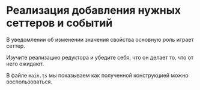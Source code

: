 # Реализация добавления нужных сеттеров и событий

В уведомлении об изменении значения свойства основную роль играет сеттер.

Изучите реализацию редуктора и убедите себя, что он делает то, что от него ожидают.

В файле `main.ts` мы показываем как полученной конструкцией можно воспользоваться.
